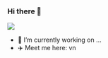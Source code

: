 ### Hi there 👋
![](https://commons.wikimedia.org/wiki/File:Baonam.jpg)
- 🔭 I’m currently working on ...
- ✈️ Meet me here: vn

